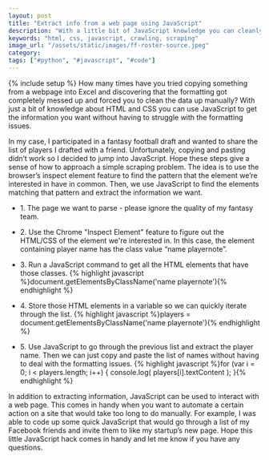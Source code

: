 ```yaml
---
layout: post
title: "Extract info from a web page using JavaScript"
description: "With a little bit of JavaScript knowledge you can cleanly extract information from a web page while avoiding formatting issues."
keywords: "html, css, javascript, crawling, scraping"
image_url: "/assets/static/images/ff-roster-source.jpeg"
category:
tags: ["#python", "#javascript", "#code"]
---
```

{% include setup %}
How many times have you tried copying something from a webpage into Excel and discovering that the formatting got completely messed up and forced you to clean the data up manually? With just a bit of knowledge about HTML and CSS you can use JavaScript to get the information you want without having to struggle with the formatting issues.

In my case, I participated in a fantasy football draft and wanted to share the list of players I drafted with a friend. Unfortunately, copying and pasting didn’t work so I decided to jump into JavaScript. Hope these steps give a sense of how to approach a simple scraping problem. The idea is to use the browser’s inspect element feature to find the pattern that the element we’re interested in have in common. Then, we use JavaScript to find the elements matching that pattern and extract the information we want.

<ul class="thumbnails">
  <li class="span8">
    <div class="thumbnail">
    <p>1. The page we want to parse - please ignore the quality of my fantasy team.</p>
      <amp-img src="{{ IMG_PATH }}ff-roster.jpeg" alt="My fantasy roster" width="1038" height="800" layout="responsive"></amp-img>
    </div>
  </li>

  <li class="span8">
    <div class="thumbnail">
    	<p>2. Use the Chrome "Inspect Element" feature to figure out the HTML/CSS of the element we're interested in. In this case, the element containing player name has the class value “name playernote”.</p>
      <amp-img src="{{ IMG_PATH }}ff-roster-source.jpeg" alt="Using inspect element to identify the HTML/CSS for the elements" width="1370" height="800" layout="responsive"></amp-img>
    </div>
  </li>

  <li class="span8">
    <div class="thumbnail">
    	<p>3. Run a JavaScript command to get all the HTML elements that have those classes.
      	{% highlight javascript %}document.getElementsByClassName('name playernote'){% endhighlight %}
      </p>
      <amp-img src="{{ IMG_PATH }}ff-roster-get-players.jpeg" alt="JavaScript to get the elements matching our CSS query" width="4166" height="800" layout="responsive"></amp-img>
    </div>
  </li>

  <li class="span8">
    <div class="thumbnail">
    	<p>4. Store those HTML elements in a variable so we can quickly iterate through the list.
		{% highlight javascript %}players = document.getElementsByClassName('name playernote'){% endhighlight %}
      </p>
      <amp-img src="{{ IMG_PATH }}ff-roster-get-players-2.jpeg" alt="Store the elements in a variable" width="4592" height="800" layout="responsive"></amp-img>
    </div>
  </li>

  <li class="span8">
    <div class="thumbnail">
    	<p>5. Use JavaScript to go through the previous list and extract the player name. Then we can just copy and paste the list of names without having to deal with the formatting issues.
      	{% highlight javascript %}for (var i = 0; i < players.length; i++) { console.log( players[i].textContent ); }{% endhighlight %}
      </p>
      <amp-img src="{{ IMG_PATH }}ff-roster-get-player-names.jpeg" alt="Iterate through the list to extract the player name" width="3838" height="800" layout="responsive"></amp-img>
    </div>
  </li>
</ul>

In addition to extracting information, JavaScript can be used to interact with a web page. This comes in handy when you want to automate a certain action on a site that would take too long to do manually. For example, I was able to code up some quick JavaScript that would go through a list of my Facebook friends and invite them to like my startup’s new page. Hope this little JavaScript hack comes in handy and let me know if you have any questions.